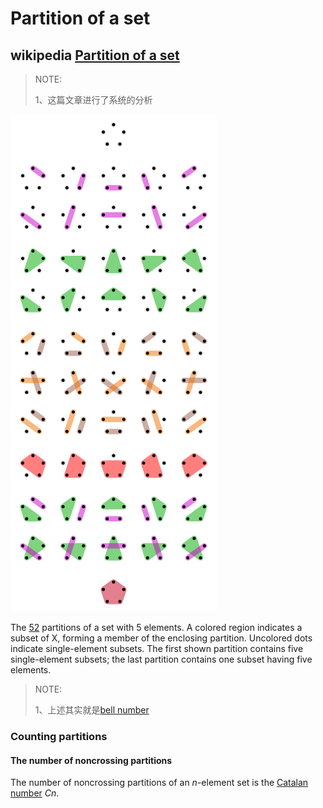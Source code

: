 # Partition of a set



## wikipedia [Partition of a set](https://en.wikipedia.org/wiki/Partition_of_a_set)

> NOTE: 
>
> 1、这篇文章进行了系统的分析



![](./330px-Set_partitions_5;_circles.svg.png)

The [52](https://en.wikipedia.org/wiki/Bell_number) partitions of a set with 5 elements. A colored region indicates a subset of X, forming a member of the enclosing partition. Uncolored dots indicate single-element subsets. The first shown partition contains five single-element subsets; the last partition contains one subset having five elements.

> NOTE: 
>
> 1、上述其实就是[bell number](https://en.wikipedia.org/wiki/Bell_number)

### Counting partitions



#### The number of noncrossing partitions

The number of noncrossing partitions of an *n*-element set is the [Catalan number](https://en.wikipedia.org/wiki/Catalan_number) *Cn*.

